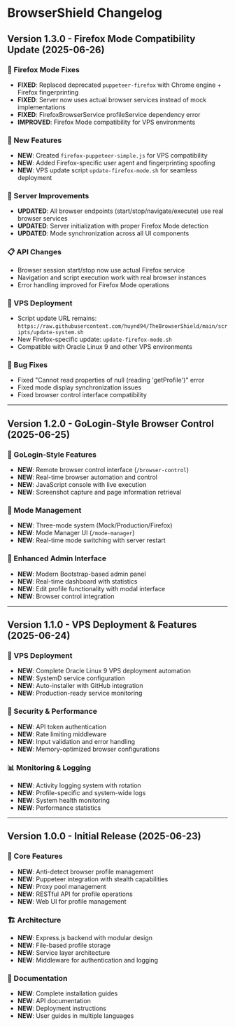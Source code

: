 # BrowserShield Changelog

## Version 1.3.0 - Firefox Mode Compatibility Update (2025-06-26)

### 🔧 Firefox Mode Fixes
- **FIXED**: Replaced deprecated `puppeteer-firefox` with Chrome engine + Firefox fingerprinting
- **FIXED**: Server now uses actual browser services instead of mock implementations
- **FIXED**: FirefoxBrowserService profileService dependency error
- **IMPROVED**: Firefox Mode compatibility for VPS environments

### 🚀 New Features
- **NEW**: Created `firefox-puppeteer-simple.js` for VPS compatibility
- **NEW**: Added Firefox-specific user agent and fingerprinting spoofing
- **NEW**: VPS update script `update-firefox-mode.sh` for seamless deployment

### 🔄 Server Improvements
- **UPDATED**: All browser endpoints (start/stop/navigate/execute) use real browser services
- **UPDATED**: Server initialization with proper Firefox Mode detection
- **UPDATED**: Mode synchronization across all UI components

### 📋 API Changes
- Browser session start/stop now use actual Firefox service
- Navigation and script execution work with real browser instances
- Error handling improved for Firefox Mode operations

### 🔗 VPS Deployment
- Script update URL remains: `https://raw.githubusercontent.com/huynd94/TheBrowserShield/main/scripts/update-system.sh`
- New Firefox-specific update: `update-firefox-mode.sh`
- Compatible with Oracle Linux 9 and other VPS environments

### 🐛 Bug Fixes
- Fixed "Cannot read properties of null (reading 'getProfile')" error
- Fixed mode display synchronization issues
- Fixed browser control interface compatibility

---

## Version 1.2.0 - GoLogin-Style Browser Control (2025-06-25)

### 🎯 GoLogin-Style Features
- **NEW**: Remote browser control interface (`/browser-control`)
- **NEW**: Real-time browser automation and control
- **NEW**: JavaScript console with live execution
- **NEW**: Screenshot capture and page information retrieval

### 🔧 Mode Management
- **NEW**: Three-mode system (Mock/Production/Firefox)
- **NEW**: Mode Manager UI (`/mode-manager`)
- **NEW**: Real-time mode switching with server restart

### 📱 Enhanced Admin Interface
- **NEW**: Modern Bootstrap-based admin panel
- **NEW**: Real-time dashboard with statistics
- **NEW**: Edit profile functionality with modal interface
- **NEW**: Browser control integration

---

## Version 1.1.0 - VPS Deployment & Features (2025-06-24)

### 🚀 VPS Deployment
- **NEW**: Complete Oracle Linux 9 VPS deployment automation
- **NEW**: SystemD service configuration
- **NEW**: Auto-installer with GitHub integration
- **NEW**: Production-ready service monitoring

### 🔐 Security & Performance
- **NEW**: API token authentication
- **NEW**: Rate limiting middleware
- **NEW**: Input validation and error handling
- **NEW**: Memory-optimized browser configurations

### 📊 Monitoring & Logging
- **NEW**: Activity logging system with rotation
- **NEW**: Profile-specific and system-wide logs
- **NEW**: System health monitoring
- **NEW**: Performance statistics

---

## Version 1.0.0 - Initial Release (2025-06-23)

### 🎉 Core Features
- **NEW**: Anti-detect browser profile management
- **NEW**: Puppeteer integration with stealth capabilities
- **NEW**: Proxy pool management
- **NEW**: RESTful API for profile operations
- **NEW**: Web UI for profile management

### 🏗️ Architecture
- **NEW**: Express.js backend with modular design
- **NEW**: File-based profile storage
- **NEW**: Service layer architecture
- **NEW**: Middleware for authentication and logging

### 📖 Documentation
- **NEW**: Complete installation guides
- **NEW**: API documentation
- **NEW**: Deployment instructions
- **NEW**: User guides in multiple languages